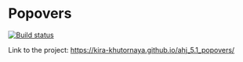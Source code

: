 # Popovers

[![Build status](https://ci.appveyor.com/api/projects/status/qblshgu3naql01yy?svg=true)](https://ci.appveyor.com/project/kira-khutornaya/ahj-5-1-popovers)

Link to the project: https://kira-khutornaya.github.io/ahj_5.1_popovers/ 
